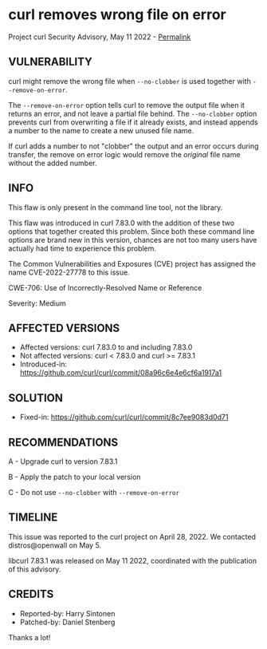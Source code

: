 curl removes wrong file on error
================================

Project curl Security Advisory, May 11 2022 -
[Permalink](https://curl.se/docs/CVE-2022-27778.html)

VULNERABILITY
-------------

curl might remove the wrong file when `--no-clobber` is used together with
`--remove-on-error`.

The `--remove-on-error` option tells curl to remove the output file when it
returns an error, and not leave a partial file behind. The `--no-clobber`
option prevents curl from overwriting a file if it already exists, and instead
appends a number to the name to create a new unused file name.

If curl adds a number to not "clobber" the output and an error occurs during
transfer, the remove on error logic would remove the *original* file name
without the added number.

INFO
----

This flaw is only present in the command line tool, not the library.

This flaw was introduced in curl 7.83.0 with the addition of these two options
that together created this problem. Since both these command line options are
brand new in this version, chances are not too many users have actually had
time to experience this problem.

The Common Vulnerabilities and Exposures (CVE) project has assigned the name
CVE-2022-27778 to this issue.

CWE-706: Use of Incorrectly-Resolved Name or Reference

Severity: Medium

AFFECTED VERSIONS
-----------------

- Affected versions: curl 7.83.0 to and including 7.83.0
- Not affected versions: curl < 7.83.0 and curl >= 7.83.1
- Introduced-in: https://github.com/curl/curl/commit/08a96c6e4e6cf6a1917a1

SOLUTION
------------

- Fixed-in: https://github.com/curl/curl/commit/8c7ee9083d0d71

RECOMMENDATIONS
--------------

 A - Upgrade curl to version 7.83.1

 B - Apply the patch to your local version
 
 C - Do not use `--no-clobber` with `--remove-on-error`

TIMELINE
--------

This issue was reported to the curl project on April 28, 2022. We contacted
distros@openwall on May 5.

libcurl 7.83.1 was released on May 11 2022, coordinated with the publication
of this advisory.

CREDITS
-------

- Reported-by: Harry Sintonen
- Patched-by: Daniel Stenberg

Thanks a lot!
